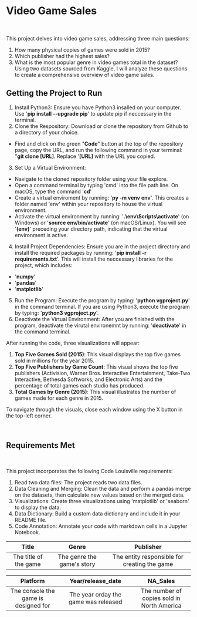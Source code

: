 # Video Game Sales
<br/>


This project delves into video game sales, addressing three main questions:
1. How many physical copies of games were sold in 2015?
2. Which publisher had the highest sales?
3. What is the most popular genre in video games total in the dataset?
Using two datasets sourced from Kaggle, I will analyze these questions to create a comprehensive overview of video game sales.

## **Getting the Project to Run**

1. Install Python3: Ensure you have Python3 insalled on your computer. Use '<strong>pip install --upgrade pip</strong>' to update pip if neccessary in the terminal.
2. Clone the Respository: Download or clone the repository from Github to a directory of your choice.
* Find and click on the green "<strong>Code</strong>" button at the top of the repository page, copy the URL, and run the following command in your terminal: "<strong>git clone [URL]</strong>. Replace '<strong>[URL]</strong> with the URL you copied.
3. Set Up a Virtual Environment:
* Navigate to the cloned repository folder using your file explore.
* Open a command terminal by typing 'cmd' into the file path line. On macOS, type the command '<strong>cd</strong>'
* Create a virtual enviroment by running: '<strong>py -m venv env</strong>'. This creates a folder named 'env' within your repository to house the virtual environment.
* Activate the virtual environment by running: '<strong>.\env\Scripts\activate</strong>' (on Windows) or '<strong>source env/bin/activate</strong>' (on macOS/Linux). You will see '<strong>(env)</strong>' preceding your directory path, indicating that the virtual environment is active.
4. Install Project Dependencies: Ensure you are in the project directory and install the required packages by running: '<strong>pip install -r requirements.txt</strong>'. This will install the neccessary libraries for the project, which includes:
* '<strong>numpy</strong>'
* '<strong>pandas</strong>'
* '<strong>matplotlib</strong>'
5. Run the Program: Execute the program by typing: '<strong>python vgproject.py</strong>' in the command terminal. If you are using Python3, execute the program by typing: '<strong>python3 vgproject.py</strong>'.
6. Deactivate the Virtual Environment: After you are finished with the program, deactivate the virutal environemnt by running: '<strong>deactivate</strong>' in the command terminal.

After running the code, three visualizations will appear:
1. <strong>Top Five Games Sold (2015)</strong>: This visual displays the top five games sold in millions for the year 2015.
2. <strong>Top Five Publishers by Game Count</strong>: This visual shows the top five publishers (Activision, Warner Bros. Interactive Entertainment, Take-Two Interactive, Bethesda Softworks, and Electronic Arts) and the percentage of total games each studio has produced.
3. <strong>Total Games by Genre (2015)</strong>: This visual illustrates the number of games made for each genre in 2015.

To navigate through the visuals, close each window using the X button in the top-left corner.

<br/>

## **Requirements Met**
<br/>

This project incorporates the following Code Louisville requirements:
1. Read two data files: The project reads two data files.
2. Data Cleaning and Merging: Clean the data and perform a pandas merge on the datasets, then calculate new values based on the merged data.
3. Visualizations: Create three visualizations using 'matplotlib' or 'seaborn' to display the data.
4. Data Dictionary: Build a custom data dictionary and include it in your README file.
5. Code Annotation: Annotate your code with markdown cells in a Jupyter Notebook.

| Title | Genre | Publisher |
|:--------:|:--------:|:--------:|
|  The title of the game   |  The genre the game's story  |  The entity responsible for creating the game |

| Platform | Year/release_date | NA_Sales |
|:--------:|:--------:|:--------:|
|  The console the game is designed for   |  The year orday the game was released   |  The number of copies sold in North America   |